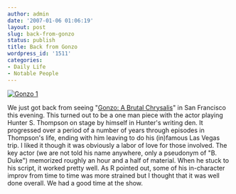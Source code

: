 ```yaml
---
author: admin
date: '2007-01-06 01:06:19'
layout: post
slug: back-from-gonzo
status: publish
title: Back from Gonzo
wordpress_id: '1511'
categories:
- Daily Life
- Notable People
---
```


[![Gonzo
1](http://farm1.static.flickr.com/146/347499603_cb39bd136b.jpg)](http://www.flickr.com/photos/albill/347499603/ "Photo Sharing")

We just got back from seeing "[Gonzo: A Brutal
Chrysalis](http://www.gonzoduke.com/)" in San Francisco this evening.
This turned out to be a one man piece with the actor playing Hunter S.
Thompson on stage by himself in Hunter's writing den. It progressed over
a period of a number of years through episodes in Thompson's life,
ending with him leaving to do his (in)famous Las Vegas trip. I liked it
though it was obviously a labor of love for those involved. The key
actor (we are not told his name anywhere, only a pseudonym of "B. Duke")
memorized roughly an hour and a half of material. When he stuck to his
script, it worked pretty well. As R pointed out, some of his
in-character improv from time to time was more strained but I thought
that it was well done overall. We had a good time at the show.
